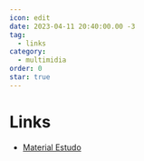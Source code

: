 ```yaml
---
icon: edit
date: 2023-04-11 20:40:00.00 -3
tag:
  - links
category:
  - multimidia
order: 0
star: true
---
```


# Links

- [Material Estudo](https://github.com/20231-ifba-saj-ads-tawii/material-complementar/blob/main/README.md)
